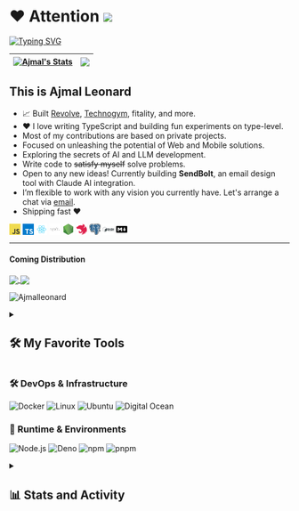 # ❤️ Attention <img src="https://github.com/TheDudeThatCode/TheDudeThatCode/blob/master/Assets/Hi.gif" width="29px">

[![Typing SVG](https://readme-typing-svg.demolab.com?font=Roboto&weight=900&size=30&duration=3000&pause=1000&color=0981F7&background=FFFFFF00&center=true&vCenter=true&width=1245&lines=Full-Stack+Developer;Nextjs+Developer;React-Native+Developer;Expert+Responsive+Designer;Nestjs+Developer;Problems+Engineer)](https://git.io/typing-svg)

| <a target="_blank" href="https://www.ajmaljs.com"><img align="center" src="https://github-readme-stats.vercel.app/api?username=ajmalleonard&show_icons=true&include_public_commits=true&theme=dark&hide_border=true" alt="Ajmal's Stats" /></a> | <a href="https://github.com/anuraghazra/github-readme-stats"><img align="center" src="https://github-readme-stats.vercel.app/api/top-langs/?username=ajmalleonard&layout=compact&theme=dark&hide_border=true" /></a> |
| ------------- | ------------- |

## This is Ajmal Leonard

- 📈 Built [Revolve](https://www.revolve.com), [Technogym](https://www.technogym.com/), fitality, and more.
- ❤️ I love writing TypeScript and building fun experiments on type-level.
- Most of my contributions are based on private projects.
- Focused on unleashing the potential of Web and Mobile solutions.
- Exploring the secrets of AI and LLM development.
- Write code to ~~satisfy myself~~ solve problems.
- Open to any new ideas! Currently building **SendBolt**, an email design tool with Claude AI integration.
- I’m flexible to work with any vision you currently have. Let's arrange a chat via [email](mailto:ajmal@ajmaljs.com).
- Shipping fast ❤️

<div style="display: flex; flex-direction: row; gap: 4px;">
  <img height="20" alt="javascript" src="https://raw.githubusercontent.com/github/explore/80688e429a7d4ef2fca1e82350fe8e3517d3494d/topics/javascript/javascript.png">
  <img height="20" alt="typescript" src="https://raw.githubusercontent.com/github/explore/80688e429a7d4ef2fca1e82350fe8e3517d3494d/topics/typescript/typescript.png">
  <img height="20" alt="react" src="https://raw.githubusercontent.com/github/explore/80688e429a7d4ef2fca1e82350fe8e3517d3494d/topics/react/react.png">
  <img height="20" alt="nextjs" src="https://raw.githubusercontent.com/github/explore/2ebcebd7b163b2ab12cb5a40bf29264799c81c03/topics/nextjs/nextjs.png">
  <img height="20" alt="nodejs" src="https://raw.githubusercontent.com/github/explore/80688e429a7d4ef2fca1e82350fe8e3517d3494d/topics/nodejs/nodejs.png">
  <img height="20" alt="nestjs" src="https://raw.githubusercontent.com/github/explore/37c71fdca4e12086faf8c7009793d2eb588c914e/topics/nestjs/nestjs.png">
  <img height="20" alt="postgresql" src="https://raw.githubusercontent.com/github/explore/96943574ba0c0340ba6ea1e6f768e9abe43e34e1/topics/postgresql/postgresql.png">
  <img height="20" alt="bash" src="https://raw.githubusercontent.com/github/explore/96943574ba0c0340ba6ea1e6f768e9abe43e34e1/topics/bash/bash.png">
  <img height="20" alt="markdown" src="https://raw.githubusercontent.com/github/explore/96943574ba0c0340ba6ea1e6f768e9abe43e34e1/topics/markdown/markdown.png">
</div>

---

#### Coming Distribution

<a href="https://github.com/ajmalleonard/gax-motion">
  <img align="center" src="https://github-readme-stats.vercel.app/api/pin/?username=ajmalleonard&repo=assigna&theme=dark&hide_border=true" />
</a>

<a href="https://github.com/ajmalleonard/ajmalleonard.github.io">
  <img align="center" src="https://github-readme-stats.vercel.app/api/pin/?username=ajmalleonard&repo=hamo-refined&theme=dark&hide_border=true" />
</a>

<br />

<p><img align="start" src="https://github-readme-streak-stats.herokuapp.com/?user=ajmalleonard&theme=dark&hide_border=true" alt="Ajmalleonard" /></p>

<details>
  <summary><h2>🛠️ My Favorite Tools</h2></summary>

  <h3>👨‍💻 Programming and Markup Languages</h3>
  <p>
    <img alt="JavaScript" src="https://img.shields.io/badge/JavaScript-F7DF1E.svg?logo=javascript&logoColor=black">
    <img alt="TypeScript" src="https://img.shields.io/badge/TypeScript-007ACC.svg?logo=typescript&logoColor=white">
    <img alt="Markdown" src="https://img.shields.io/badge/Markdown-000000.svg?logo=markdown&logoColor=white">
    <img alt="Bash" src="https://img.shields.io/badge/Bash-121011.svg?logo=gnu-bash&logoColor=white">
  </p>

   <h3>🧰 Frameworks and Libraries</h3>
  <p>
    <img alt="Express.js" src="https://img.shields.io/badge/Express.js-404d59.svg?logo=express&logoColor=white">
    <img alt="React" src="https://img.shields.io/badge/React-20232a.svg?logo=react&logoColor=%2361DAFB">
    <img alt="Next.js" src="https://img.shields.io/badge/Next.js-000000.svg?logo=next.js&logoColor=white">
    <img alt="NestJS" src="https://img.shields.io/badge/NestJS-E0234E.svg?logo=nestjs&logoColor=white">
  </p>

  <h3>👨‍💻 Programming and Markup Languages</h3>
  <p>
    <img alt="JavaScript" src="https://img.shields.io/badge/JavaScript-F7DF1E.svg?logo=javascript&logoColor=black">
    <img alt="TypeScript" src="https://img.shields.io/badge/TypeScript-007ACC.svg?logo=typescript&logoColor=white">
    <img alt="Python" src="https://img.shields.io/badge/Python-3776AB.svg?logo=python&logoColor=white">
    <img alt="Markdown" src="https://img.shields.io/badge/Markdown-000000.svg?logo=markdown&logoColor=white">
    <img alt="Bash" src="https://img.shields.io/badge/Bash-121011.svg?logo=gnu-bash&logoColor=white">
  </p>

  <h3>🎨 Design and UI/UX</h3>
  <p>
    <img alt="Figma" src="https://img.shields.io/badge/Figma-F24E1E.svg?logo=figma&logoColor=white">
    <img alt="Adobe XD" src="https://img.shields.io/badge/Adobe%20XD-FF61F6.svg?logo=adobe-xd&logoColor=white">
    <img alt="Adobe Photoshop" src="https://img.shields.io/badge/Adobe%20Photoshop-31A8FF.svg?logo=adobe-photoshop&logoColor=white">
    <img alt="Sketch" src="https://img.shields.io/badge/Sketch-F7B500.svg?logo=sketch&logoColor=black">
  </p>

  <h3>🗄️ Databases and Cloud Hosting</h3>
  <p>
    <img alt="PostgreSQL" src="https://img.shields.io/badge/PostgreSQL-316192.svg?logo=postgresql&logoColor=white">
    <img alt="VPS" src="https://img.shields.io/badge/VPS-007BFF.svg?logo=server&logoColor=white">
  </p>

  <h3>💻 Software and Tools</h3>
  <p>
    <img alt="Visual Studio Code" src="https://img.shields.io/badge/Visual%20Studio%20Code-0078d7.svg?logo=visual-studio-code&logoColor=white">
    <img alt="Git" src="https://img.shields.io/badge/Git-F05033.svg?logo=git&logoColor=white">
  </p>
</details>

  <h3>🛠️ DevOps & Infrastructure</h3>
  <p>
    <img alt="Docker" src="https://img.shields.io/badge/Docker-2496ED.svg?logo=docker&logoColor=white">
    <img alt="Linux" src="https://img.shields.io/badge/Linux-FCC624.svg?logo=linux&logoColor=black">
    <img alt="Ubuntu" src="https://img.shields.io/badge/Ubuntu-E95420.svg?logo=ubuntu&logoColor=white">
    <img alt="Digital Ocean" src="https://img.shields.io/badge/Digital_Ocean-0080FF.svg?logo=digitalocean&logoColor=white">
  </p>

  <h3>🔧 Runtime & Environments</h3>
  <p>
    <img alt="Node.js" src="https://img.shields.io/badge/Node.js-339933.svg?logo=node.js&logoColor=white">
    <img alt="Deno" src="https://img.shields.io/badge/Deno-000000.svg?logo=deno&logoColor=white">
    <img alt="npm" src="https://img.shields.io/badge/npm-CB3837.svg?logo=npm&logoColor=white">
    <img alt="pnpm" src="https://img.shields.io/badge/pnpm-F69220.svg?logo=pnpm&logoColor=white">
  </p>


<details>
  <summary><h2>📊 Stats and Activity</h2></summary>

  <h3>🔥 Streak Stats</h3>
  <p>
    <a href="https://github.com/Ajmalleonard/github-readme-streak-stats">
      <img title="🔥 Get streak stats for your profile at git.io/streak-stats" alt="Ajmalleonard's streak" src="https://github-readme-streak-stats.herokuapp.com/?user=ajmalleonard&theme=dark&hide_border=true"/>
    </a>
  </p>

  <h3>💻 GitHub Profile Stats</h3>
  <a href="https://github.com/Ajmalleonard/github-readme-stats"><img alt="Ajmalleonard's Github Stats" src="https://github-readme-stats.vercel.app/api/?username=ajmalleonard&show_icons=true&include_all_commits=true&count_private=true&theme=dark&hide_border=true" height="192px"/></a>
  <a href="https://github.com/anuraghazra/github-readme-stats"><img alt="Ajmalleonard's Top Languages" src="https://github-readme-stats.vercel.app/api/top-langs/?username=ajmalleonard&langs_count=8&layout=compact&theme=dark&hide_border=true" height="192px"/></a>

  <br/>
  <b>Note:</b> Top languages is only a metric of the languages my public code consists of and doesn't reflect experience or skill level.

  <a href="https://github.com/ashutosh00710/github-readme-activity-graph"><img alt="Ajmalleonard's Activity Graph" src="https://github-readme-activity-graph.vercel.app/graph/?username=ajmalleonard&bg_color=1F222E&color=F8D866&line=F85D7F&point=FFFFFF&hide_border=false" /></a>
</details>
